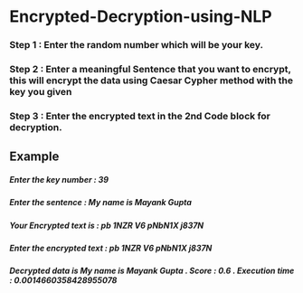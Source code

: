 # Encrypted-Decryption-using-NLP

### Step 1 : Enter the random number which will be your key.
### Step 2 : Enter a meaningful Sentence that you want to encrypt, this will encrypt the data using Caesar Cypher method with the key you given
### Step 3 : Enter the encrypted text in the 2nd Code block for decryption.

## Example
##### Enter the key number : 39
##### Enter the sentence : My name is Mayank Gupta
##### Your Encrypted text is :  pb 1NZR V6 pNbN1X j837N
##### Enter the encrypted text : pb 1NZR V6 pNbN1X j837N
##### Decrypted data is  My name is Mayank Gupta . Score : 0.6 . Execution time :  0.0014660358428955078
